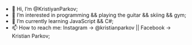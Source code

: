 - 👋 Hi, I’m @KristiyanParkov;
- 👀 I’m interested in programming && playing the guitar && skiing && gym;
- 🌱 I’m currently learning JavaScript && C#;
- 📫 How to reach me: Instagram -> @kristianparkov || Facebook -> Kristian Parkov;

<!---
KristiyanParkov/KristiyanParkov is a ✨ special ✨ repository because its `README.md` (this file) appears on your GitHub profile.
You can click the Preview link to take a look at your changes.
--->
